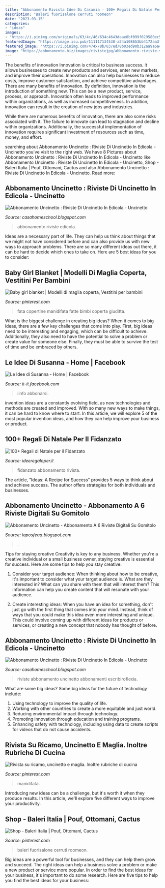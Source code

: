 ```yaml
---
title: "Abbonamento Rivista Idee Di Casamia - 100+ Regali Di Natale Per Il Fidanzato"
description: "Baleri fuorisalone cerruti roomeon"
date: "2023-03-15"
categories:
- "ideas"
images:
- "https://i.pinimg.com/originals/63/4c/46/634c4643daae8bf099f029580ec59ea6.jpg"
featuredImage: "https://image.isu.pub/111117134538-a24a108653bb4172aa3f49086270eb81/jpg/page_1.jpg"
featured_image: "https://i.pinimg.com/474x/8b/03/ed/8b03ed90b312aa9a6ac37721e7d42c6c.jpg"
image: "https://abbonamento.biz/images/rivistejpg/abbonamento-riviste-scontato.jpg"
---
```



The benefits of innovation
Innovation is critical to business success. It allows businesses to create new products and services, enter new markets, and improve their operations. Innovation can also help businesses to reduce costs, improve customer satisfaction, and achieve competitive advantages.
There are many benefits of innovation. By definition, innovation is the introduction of something new. This can be a new product, service, process, or approach. Innovation often leads to improved performance within organizations, as well as increased competitiveness. In addition, innovation can result in the creation of new jobs and industries.

While there are numerous benefits of innovation, there are also some risks associated with it. The failure to innovate can lead to stagnation and decline within organizations. Additionally, the successful implementation of innovation requires significant investment of resources such as time, money, and effort.

	

		
searching about Abbonamento Uncinetto : Riviste Di Uncinetto In Edicola - Uncinetto you've visit to the right web. We have 8 Pictures about Abbonamento Uncinetto : Riviste Di Uncinetto In Edicola - Uncinetto like Abbonamento Uncinetto : Riviste Di Uncinetto In Edicola - Uncinetto, Shop - Baleri Italia | Pouf, Ottomani, Cactus and also Abbonamento Uncinetto : Riviste Di Uncinetto In Edicola - Uncinetto. Read more:
		
    
## Abbonamento Uncinetto : Riviste Di Uncinetto In Edicola - Uncinetto

<img loading=lazy src="https://lookaside.fbsbx.com/lookaside/crawler/media/?media_id=1722151974762755" onerror="this.onerror=null;this.src='https://tse2.mm.bing.net/th?id=OIP.4ylB84rJVXNPy4vSrvU2lgHaKe&amp;pid=15.1';" alt="Abbonamento Uncinetto : Riviste Di Uncinetto In Edicola - Uncinetto">

_Source: casahomeschool.blogspot.com_

>abbonamento riviste edicola. 

	

Ideas are a necessary part of life. They can help us think about things that we might not have considered before and can also provide us with new ways to approach problems. There are so many different ideas out there, it can be hard to decide which ones to take on. Here are 5 best ideas for you to consider: 

    
## Baby Girl Blanket | Modelli Di Maglia Coperta, Vestitini Per Bambini

<img loading=lazy src="https://i.pinimg.com/originals/95/58/63/9558632ef79326f5d1b3a59bfdeeb0a3.jpg" onerror="this.onerror=null;this.src='https://tse1.mm.bing.net/th?id=OIP.eJ9wW-UutZQ7TTdxtzP-7AAAAA&amp;pid=15.1';" alt="Baby girl blanket | Modelli di maglia coperta, Vestitini per bambini">

_Source: pinterest.com_

>fata copertine manidifata fatte bimbi coperta giuditta. 

	

What is the biggest challenge in creating big ideas?
When it comes to big ideas, there are a few key challenges that come into play. First, big ideas need to be interesting and engaging, which can be difficult to achieve. Additionally, they also need to have the potential to solve a problem or create value for someone else. Finally, they must be able to survive the test of time and be embraced by others.

    
## Le Idee Di Susanna - Home | Facebook

<img loading=lazy src="https://lookaside.fbsbx.com/lookaside/crawler/media/?media_id=1564114053741952" onerror="this.onerror=null;this.src='https://tse4.mm.bing.net/th?id=OIP.wI7LndxplB8VlwiwZgXYxAHaJi&amp;pid=15.1';" alt="Le Idee di Susanna - Home | Facebook">

_Source: it-it.facebook.com_

>iinfo abbonarsi. 

	

invention ideas are a constantly evolving field, as new technologies and methods are created and improved. With so many new ways to make things, it can be hard to know where to start. In this article, we will explore 5 of the most popular invention ideas, and how they can help improve your business or product.

    
## 100+ Regali Di Natale Per Il Fidanzato

<img loading=lazy src="https://www.ideeregaloper.it/wp-content/uploads/2017/11/38915473_494581920969076_6814881538354708480_n-575x767.jpg" onerror="this.onerror=null;this.src='https://tse3.mm.bing.net/th?id=OIP.jEf2AKQTDV_xHOTlkU1MfQHaJ4&amp;pid=15.1';" alt="100+ Regali di Natale per il Fidanzato">

_Source: ideeregaloper.it_

>fidanzato abbonamento rivista. 

	

The article, "Ideas: A Recipe for Success" provides 5 ways to think about and achieve success. The author offers strategies for both individuals and businesses.

    
## Abbonamento Uncinetto - Abbonamento A 6 Riviste Digitali Su Gomitolo

<img loading=lazy src="https://image.isu.pub/111117134538-a24a108653bb4172aa3f49086270eb81/jpg/page_1.jpg" onerror="this.onerror=null;this.src='https://tse2.mm.bing.net/th?id=OIP.20Ff6ad-oHauquWHfVl0IwHaJ5&amp;pid=15.1';" alt="Abbonamento Uncinetto - Abbonamento A 6 Riviste Digitali Su Gomitolo">

_Source: laposfeaa.blogspot.com_

>. 

	

Tips for staying creative
Creativity is key to any business. Whether you're a creative individual or a small business owner, staying creative is essential for success. Here are some tips to help you stay creative: 
1. Consider your target audience: When thinking about how to be creative, it's important to consider what your target audience is. What are they interested in? What can you share with them that will interest them? This information can help you create content that will resonate with your audience. 

2. Create interesting ideas: When you have an idea for something, don't just go with the first thing that comes into your mind. Instead, think of ways that you could make this idea even more interesting and unique. This could involve coming up with different ideas for products or services, or creating a new concept that nobody has thought of before. 


    
## Abbonamento Uncinetto : Riviste Di Uncinetto In Edicola - Uncinetto

<img loading=lazy src="https://abbonamento.biz/images/rivistejpg/abbonamento-riviste-scontato.jpg" onerror="this.onerror=null;this.src='https://tse4.mm.bing.net/th?id=OIP.kbQzLR8uqbNqxMENY_XvGgHaEo&amp;pid=15.1';" alt="Abbonamento Uncinetto : Riviste Di Uncinetto In Edicola - Uncinetto">

_Source: casahomeschool.blogspot.com_

>riviste abbonamento uncinetto abbonamenti escribiroflexia. 

	

What are some big ideas?
Some big ideas for the future of technology include: 
1. Using technology to improve the quality of life. 
2. Working with other countries to create a more equitable and just world. 
3. Reducing environmental impact through technology. 
4. Promoting innovation through education and training programs. 
5. Enhancing safety with technology, including using data to create scripts for videos that do not cause accidents.

    
## Rivista Su Ricamo, Uncinetto E Maglia. Inoltre Rubriche Di Cucina

<img loading=lazy src="https://i.pinimg.com/474x/8b/03/ed/8b03ed90b312aa9a6ac37721e7d42c6c.jpg" onerror="this.onerror=null;this.src='https://tse1.mm.bing.net/th?id=OIP.2h97UHrPLVZyHqWv9SlsFAAAAA&amp;pid=15.1';" alt="Rivista su ricamo, uncinetto e maglia. Inoltre rubriche di cucina">

_Source: pinterest.com_

>manidifata. 

	

Introducing new ideas can be a challenge, but it's worth it when they produce results. In this article, we'll explore five different ways to improve your productivity.

    
## Shop - Baleri Italia | Pouf, Ottomani, Cactus

<img loading=lazy src="https://i.pinimg.com/originals/63/4c/46/634c4643daae8bf099f029580ec59ea6.jpg" onerror="this.onerror=null;this.src='https://tse1.mm.bing.net/th?id=OIP.6oXWaOuGgIzvQK1EGYT3fQHaJo&amp;pid=15.1';" alt="Shop - Baleri Italia | Pouf, Ottomani, Cactus">

_Source: pinterest.com_

>baleri fuorisalone cerruti roomeon. 

	

Big ideas are a powerful tool for businesses, and they can help them grow and succeed. The right ideas can help a business solve a problem or make a new product or service more popular. In order to find the best ideas for your business, it's important to do some research. Here are five tips to help you find the best ideas for your business:

